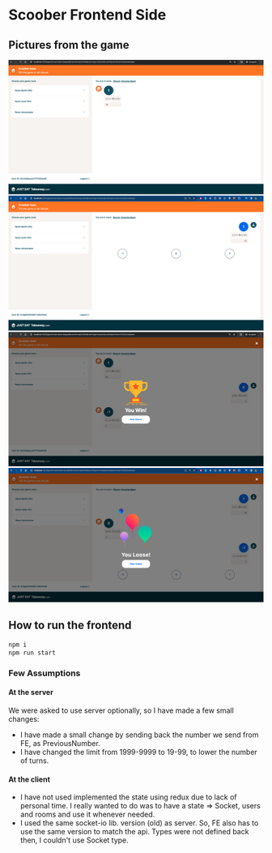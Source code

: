# Scoober Frontend Side

## Pictures from the game
![Pic1](<images/Screenshot 2024-03-12 at 00.13.11.png>)
![Pic2](<images/Screenshot 2024-03-12 at 00.13.27.png>)
![Pic3](<images/Screenshot 2024-03-12 at 00.13.51.png>)
![Pic4](<images/Screenshot 2024-03-12 at 00.14.02.png>)

## How to run the frontend
```
npm i
npm run start
```

### Few Assumptions

#### At the server
We were asked to use server optionally, so I have made a few small changes:
- I have made a small change by sending back the number we send from FE, as PreviousNumber.
- I have changed the limit from 1999-9999 to 19-99, to lower the number of turns.

#### At the client
- I have not used implemented the state using redux due to lack of personal time. I really wanted to do was to have a state => Socket, users and rooms and use it whenever needed.
- I used the same socket-io lib. version (old) as server. So, FE also has to use the same version to match the api. Types were not defined back then, I couldn't use Socket type.

